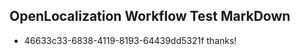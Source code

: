 ## OpenLocalization Workflow Test MarkDown
* 46633c33-6838-4119-8193-64439dd5321f thanks!

<!--HONumber=Aug16_HO3-->


